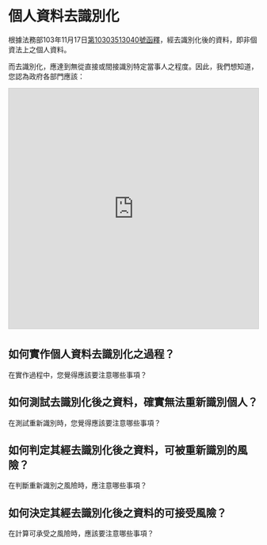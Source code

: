 # 個人資料去識別化

根據法務部103年11月17日[第10303513040號函釋](http://www.slideshare.net/vtaiwan/10303513040)，經去識別化後的資料，即非個資法上之個人資料。

而去識別化，應達到無從直接或間接識別特定當事人之程度。因此，我們想知道，您認為政府各部門應該：

<iframe src="https://www.slideshare.net/slideshow/embed_code/key/NVLvtiPDo2DkYq"
width="668" height="485" frameborder="0" marginwidth="0" marginheight="0"
scrolling="no" style="border:1px solid #CCC; border-width:1px;
margin-bottom:5px; max-width: 100%;" allowfullscreen></iframe>

## 如何實作個人資料去識別化之過程？

在實作過程中，您覺得應該要注意哪些事項？

## 如何測試去識別化後之資料，確實無法重新識別個人？

在測試重新識別時，您覺得應該要注意哪些事項？

## 如何判定其經去識別化後之資料，可被重新識別的風險？

在判斷重新識別之風險時，應注意哪些事項？

## 如何決定其經去識別化後之資料的可接受風險？

在計算可承受之風險時，應該要注意哪些事項？
